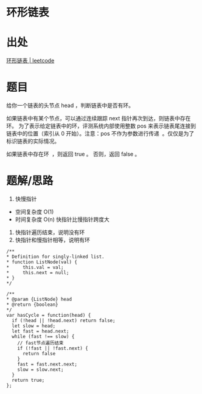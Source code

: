 # 环形链表

# 出处

[环形链表 | leetcode](https://leetcode-cn.com/problems/linked-list-cycle/)

# 题目

给你一个链表的头节点 head ，判断链表中是否有环。

如果链表中有某个节点，可以通过连续跟踪 next 指针再次到达，则链表中存在环。 为了表示给定链表中的环，评测系统内部使用整数 pos 来表示链表尾连接到链表中的位置（索引从 0 开始）。注意：pos 不作为参数进行传递  。仅仅是为了标识链表的实际情况。

如果链表中存在环  ，则返回 true 。 否则，返回 false 。

# 题解/思路

1. 快慢指针

- 空间复杂度 O(1)
- 时间复杂度 O(n)
快指针比慢指针跨度大
1. 快指针遍历结束，说明没有环
2. 快指针和慢指针相等，说明有环
```
/**
* Definition for singly-linked list.
* function ListNode(val) {
*     this.val = val;
*     this.next = null;
* }
*/

/**
* @param {ListNode} head
* @return {boolean}
*/
var hasCycle = function(head) {
  if (!head || !head.next) return false;
  let slow = head;
  let fast = head.next;
  while (fast !== slow) {
    // fast节点遍历结束
    if (!fast || !fast.next) {
      return false
    }
    fast = fast.next.next;
    slow = slow.next;
  }
  return true;
};
```
